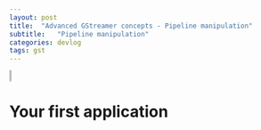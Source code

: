 ```yaml
---
layout: post
title:  "Advanced GStreamer concepts - Pipeline manipulation"
subtitle:   "Pipeline manipulation"
categories: devlog
tags: gst
---
```


<style>
.fill_color {background-color:rgba(164,164,164,0.7);border-radius:4px;padding:2px;}
.blue_l {color:#323C73;}
</style>
<span class="fill_color"></span>

# __Your first application__

&nbsp; 